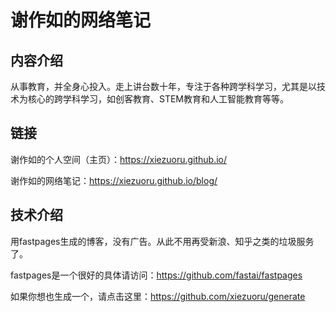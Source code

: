 # 谢作如的网络笔记

## 内容介绍

从事教育，并全身心投入。走上讲台数十年，专注于各种跨学科学习，尤其是以技术为核心的跨学科学习，如创客教育、STEM教育和人工智能教育等等。

## 链接

谢作如的个人空间（主页）：https://xiezuoru.github.io/

谢作如的网络笔记：https://xiezuoru.github.io/blog/

## 技术介绍

用fastpages生成的博客，没有广告。从此不用再受新浪、知乎之类的垃圾服务了。

fastpages是一个很好的具体请访问：https://github.com/fastai/fastpages

如果你想也生成一个，请点击这里：https://github.com/xiezuoru/generate
